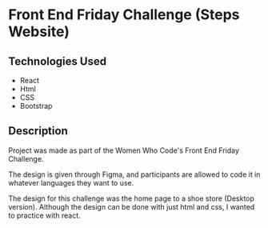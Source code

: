 # Front End Friday Challenge (Steps Website)


## Technologies Used
 - React
 - Html
 - CSS
 - Bootstrap


## Description
Project was made as part of the Women Who Code's Front End Friday Challenge.

The design is given through Figma, and participants are allowed to code it in whatever languages they want to use.

The design for this challenge was the home page to a shoe store (Desktop version). Although the design can be done with just html and css, I wanted to practice with react.





